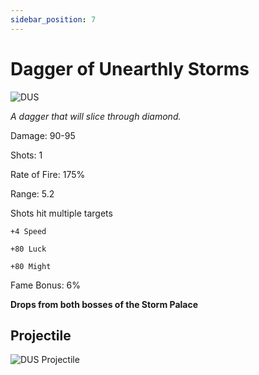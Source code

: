 ```yaml
---
sidebar_position: 7
---
```


# Dagger of Unearthly Storms

![DUS](https://vwiki.valorserver.com/api/item/picture/dagger%20of%20unearthly%20storms)

<i>A dagger that will slice through diamond.</i>

Damage: 90-95

Shots: 1

Rate of Fire: 175%

Range: 5.2

Shots hit multiple targets

    +4 Speed
    
    +80 Luck
    
    +80 Might
    
Fame Bonus: 6%

**Drops from both bosses of the Storm Palace**

## Projectile 

![DUS Projectile](https://cdn.discordapp.com/attachments/953134990428868629/981757537433047080/unearthly.gif)
